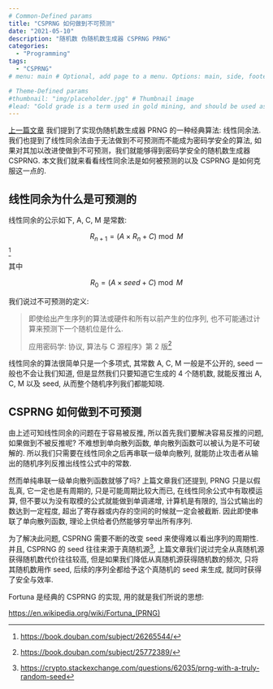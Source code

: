 ```yaml
---
# Common-Defined params
title: "CSPRNG 如何做到不可预测"
date: "2021-05-10"
description: "随机数 伪随机数生成器 CSPRNG PRNG"
categories:
  - "Programming"
tags:
  - "CSPRNG"
# menu: main # Optional, add page to a menu. Options: main, side, footer

# Theme-Defined params
#thumbnail: "img/placeholder.jpg" # Thumbnail image
#lead: "Gold grade is a term used in gold mining, and should be used as a measure of the quality of gold ore – that is the raw material obtained from mining." # Lead text
---
```


[上一篇文章](http://cifer76.github.io/posts/prng/) 我们提到了实现伪随机数生成器 PRNG 的一种经典算法: 线性同余法. 我们也提到了线性同余法由于无法做到不可预测而不能成为密码学安全的算法, 如果对其加以改进使做到不可预测，我们就能够得到密码学安全的随机数生成器 CSPRNG. 本文我们就来看看线性同余法是如何被预测的以及 CSPRNG 是如何克服这一点的.

## 线性同余为什么是可预测的

线性同余的公示如下, A, C, M 是常数:

$$R_{n+1} = (A \times R_n + C) \bmod M$$[^1]

其中

$$R_0 = (A \times seed + C) \bmod M$$

我们说过不可预测的定义:

> 即使给出产生序列的算法或硬件和所有以前产生的位序列, 也不可能通过计算来预测下一个随机位是什么.
> 
> 应用密码学: 协议, 算法与 C 源程序》第 2 版[^2]

线性同余的算法很简单只是一个多项式, 其常数 A, C, M 一般是不公开的, seed 一般也不会让我们知道, 但是显然我们只要知道它生成的 4 个随机数, 就能反推出 A, C, M 以及 seed, 从而整个随机序列我们都能知晓.

## CSPRNG 如何做到不可预测

由上述可知线性同余的问题在于容易被反推, 所以首先我们要解决容易反推的问题, 如果做到不被反推呢? 不难想到单向散列函数, 单向散列函数可以被认为是不可破解的. 所以我们只需要在线性同余之后再串联一级单向散列, 就能防止攻击者从输出的随机序列反推出线性公式中的常数.

然而单纯串联一级单向散列函数就够了吗? 上篇文章我们还提到, PRNG 只是以假乱真, 它一定也是有周期的, 只是可能周期比较大而已, 在线性同余公式中有取模运算, 但不要以为没有取模的公式就能做到单调递增, 计算机是有限的, 当公式输出的数达到一定程度, 超出了寄存器或内存的空间的时候就一定会被截断. 因此即使串联了单向散列函数, 理论上供给者仍然能够穷举出所有序列.

为了解决此问题, CSPRNG 需要不断的改变 seed 来使得难以看出序列的周期性. 并且, CSPRNG 的 seed 往往来源于真随机源[^3], 上篇文章我们说过完全从真随机源获得随机数代价往往较高, 但是如果我们降低从真随机源获得随机数的频次, 只将其随机数用作 seed, 后续的序列全都给予这个真随机的 seed 来生成, 就同时获得了安全与效率.

Fortuna 是经典的 CSPRNG 的实现, 用的就是我们所说的思想:

https://en.wikipedia.org/wiki/Fortuna_(PRNG)


[^1]: https://book.douban.com/subject/26265544/
[^2]: https://book.douban.com/subject/25772389/
[^3]: https://crypto.stackexchange.com/questions/62035/prng-with-a-truly-random-seed
